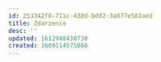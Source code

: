 ```yaml
---
id: 253342f0-711c-438d-bdd2-3a877e583aed
title: Zdarzenie
desc: ''
updated: 1612940430730
created: 1609114575088
---
```










